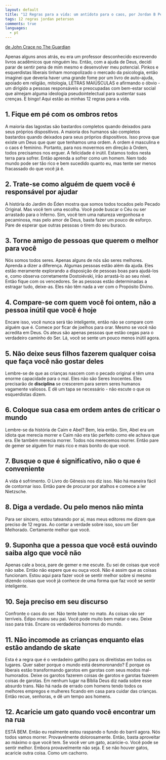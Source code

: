 ```yaml
---
layout: default
title: "12 Regras para a vida: um antídoto para o caos, por Jordan B Peterson"
tags: 12 regras jordan peterson
comments: true
languages:
  - pt
---
```


[de John Crace no The Guardian](https://www.theguardian.com/books/2018/jan/28/12-rules-for-life-an-antidote-to-chaos-by-jordan-b-peterson-digested-read)

Apenas alguns anos atrás, eu era um professor desconhecido escrevendo livros acadêmicos que ninguém leu. Então, com a ajuda de Deus, decidi parar de sentir pena de mim mesmo e desenvolver meu potencial. Pinkos e esquerdistas liberais tinham monopolizado o mercado da psicologia, então imaginei que deveria haver uma grande fome por um livro de auto-ajuda, apoiado em religião, mitologia, LETRAS MAIÚSCULAS e afirmando o óbvio - um dirigido a pessoas responsáveis e preocupadas com bem-estar social que almejam alguma ideologia pseudointelectual para sustentar suas crenças. E bingo! Aqui estão as minhas 12 regras para a vida.

## 1. Fique em pé com os ombros retos

A maioria das lagostas são bastardos completos quando deixados para seus próprios dispositivos. A maioria dos humanos são completos bastardos quando deixados para seus próprios dispositivos. Isso prova que existe um Deus que quer que tenhamos uma ordem. A ordem é masculina e o caos é feminino. Portanto, para nos movermos em direção à Ordem, todos precisamos nos erguer. A felicidade é inútil. Estamos todos nesta terra para sofrer. Então aprenda a sofrer como um homem. Nem todo mundo pode ser tão rico e bem sucedido quanto eu, mas tente ser menos fracassado do que você já é.

## 2. Trate-se como alguém de quem você é responsável por ajudar

A história do Jardim do Éden mostra que somos todos tocados pelo Pecado Original. Mas você tem uma escolha. Você pode buscar o Céu ou ser arrastado para o Inferno. Sim, você tem uma natureza vergonhosa e pecaminosa, mas pelo amor de Deus, basta fazer um pouco de esforço. Pare de esperar que outras pessoas o tirem do seu buraco.

## 3. Torne amigo de pessoas que querem o melhor para você

Nós somos todos seres. Apenas alguns de nós são seres melhores. Aprenda a dizer a diferença. Algumas pessoas estão além da ajuda. Eles estão meramente explorando a disposição de pessoas boas para ajudá-los e, como observa corretamente Dostoiévski, irão arrastá-lo ao seu nível. Então fique com os vencedores. Se as pessoas estão determinadas a estragar tudo, deixe-as. Eles não têm nada a ver com o Propósito Divino.

## 4. Compare-se com quem você foi ontem, não a pessoa inútil que você é hoje

Encare isso, você nunca será tão inteligente, então não se compare com alguém que é. Comece por ficar de joelhos para orar. Mesmo se você não acredita em Deus. Os ateus são apenas pessoas que estão cegas para o verdadeiro caminho do Ser. Lá, você se sente um pouco menos inútil agora.

## 5. Não deixe seus filhos fazerem qualquer coisa que faça você não gostar deles

Lembre-se de que as crianças nascem com o pecado original e têm uma enorme capacidade para o mal. Eles não são Seres Inocentes. Eles precisarão de **disciplina** se crescerem para serem seres humanos vagamente valiosos. E dê um tapa se necessário - não escute o que os esquerdistas dizem.

## 6. Coloque sua casa em ordem antes de criticar o mundo

Lembre-se da história de Caim e Abel? Bem, leia então. Sim, Abel era um idiota que merecia morrer e Caim não era tão perfeito como ele achava que era. Ele também merecia morrer. Todos nós merecemos morrer. Então pare de gemer se alguém for mais rico e mais bonito do que você.

## 7. Busque o que é significativo, não o que é conveniente

A vida é sofrimento. O Livro do Gênesis nos diz isso. Não há maneira fácil de contornar isso. Então pare de procurar por atalhos e comece a ler Nietzsche.

## 8. Diga a verdade. Ou pelo menos não minta

Para ser sincero, estou tateando por aí, mas meus editores me dizem que preciso de 12 regras. Ao contar a verdade sobre isso, sou um Ser Melhorado. Certamente melhor que você.

## 9. Suponha que a pessoa que você está ouvindo saiba algo que você não

Apenas cale a boca, pare de gemer e me escute. Eu sei de coisas que você não sabe. Então não espere que eu ouça você. Não é assim que as coisas funcionam. Estou aqui para fazer você se sentir melhor sobre si mesmo dizendo coisas que você já conhece de uma forma que faz você se sentir inteligente.

## 10. Seja preciso em seu discurso

Confronte o caos do ser. Não tente bater no mato. As coisas vão ser terríveis. Édipo matou seu pai. Você pode muito bem matar o seu. Deixe isso para trás. Encare os verdadeiros horrores do mundo.

## 11. Não incomode as crianças enquanto elas estão andando de skate

Esta é a regra que é o verdadeiro gatilho para os direitistas em todos os lugares. Quer saber porque o mundo está desmoronando? É porque os liberais estão transformando garotos em garotas com seus modos mal-humorados. Deixe os garotos fazerem coisas de garotos e garotas fazerem coisas de garotas. Em nenhum lugar na Bíblia Deus diz nada sobre esse absurdo trans. Não há nada de errado com homens tendo todos os melhores empregos e mulheres ficando em casa para cuidar das crianças. Então recue, senhoras, e dê um tempo aos homens.

## 12. Acaricie um gato quando você encontrar um na rua

ESTÁ BEM. Então eu realmente estou raspando o fundo do barril agora. Nós todos vamos morrer. Provavelmente dolorosamente. Então, basta aproveitar ao máximo o que você tem. Se você ver um gato, acaricie-o. Você pode se sentir melhor. Embora provavelmente não seja. E se não houver gatos, acaricie outra coisa. Como um cachorro.
